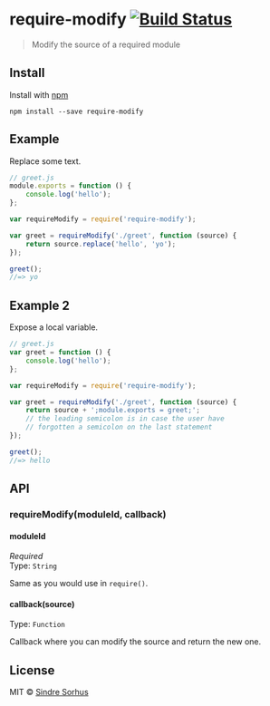 # require-modify [![Build Status](https://travis-ci.org/sindresorhus/require-modify.png?branch=master)](http://travis-ci.org/sindresorhus/require-modify)

> Modify the source of a required module


## Install

Install with [npm](https://npmjs.org/package/require-modify)

```
npm install --save require-modify
```


## Example

Replace some text.

```js
// greet.js
module.exports = function () {
	console.log('hello');
};
```

```js
var requireModify = require('require-modify');

var greet = requireModify('./greet', function (source) {
	return source.replace('hello', 'yo');
});

greet();
//=> yo
```

## Example 2

Expose a local variable.

```js
// greet.js
var greet = function () {
	console.log('hello');
};
```

```js
var requireModify = require('require-modify');

var greet = requireModify('./greet', function (source) {
	return source + ';module.exports = greet;';
	// the leading semicolon is in case the user have
	// forgotten a semicolon on the last statement
});

greet();
//=> hello
```


## API

### requireModify(moduleId, callback)

#### moduleId

*Required*  
Type: `String`

Same as you would use in `require()`.

#### callback(source)

Type: `Function`

Callback where you can modify the source and return the new one.


## License

MIT © [Sindre Sorhus](http://sindresorhus.com)
